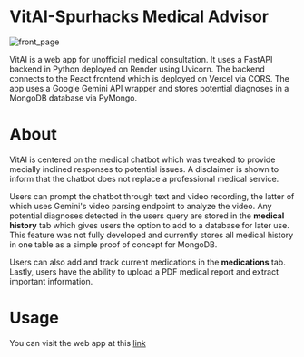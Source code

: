 # VitAI-Spurhacks Medical Advisor
![front_page](https://github.com/user-attachments/assets/72fda7d1-f8b5-4fc6-86a4-9b6b2f811d65)

VitAI is a web app for unofficial medical consultation. It uses a FastAPI backend in Python deployed on Render using Uvicorn. The backend connects to the React frontend which is deployed on Vercel via CORS. The app uses a Google Gemini API wrapper and stores potential diagnoses in a MongoDB database via PyMongo.  


# About

VitAI is centered on the medical chatbot which was tweaked to provide mecially inclined responses to potential issues. A disclaimer is shown to inform that the chatbot does not replace a professional medical service. 

Users can prompt the chatbot through text and video recording, the latter of which uses Gemini's video parsing endpoint to analyze the video. Any potential diagnoses detected in the users query are stored in the **medical history** tab which gives users the option to add to a database for later use. This feature was not fully developed and currently stores all medical history in one table as a simple proof of concept for MongoDB.

Users can also add and track current medications in the **medications** tab. Lastly, users have the ability to upload a PDF medical report and extract important information. 

# Usage

You can visit the web app at this [link](https://vitai-spurhacks-deploy.vercel.app/)
